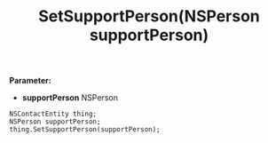 ﻿---
uid: crmscript_ref_NSContactEntity_SetSupportPerson
title: SetSupportPerson(NSPerson supportPerson)
intellisense: NSContactEntity.SetSupportPerson
keywords: NSContactEntity, GetSupportPerson
so.topic: reference
---



**Parameter:** 
 - **supportPerson** NSPerson

```crmscript
NSContactEntity thing;
NSPerson supportPerson;
thing.SetSupportPerson(supportPerson);
```

